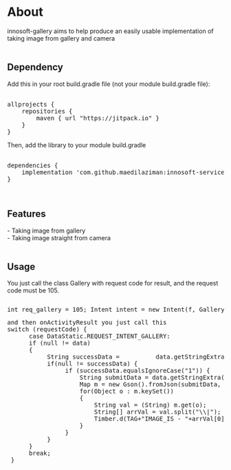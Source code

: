 # About
innosoft-gallery aims to help produce an easily usable implementation of taking image from gallery and camera
<br/>
<br/>
<h2>Dependency</h2>
Add this in your root build.gradle file (not your module build.gradle file):
<br/>
<br/>
<pre><span class="pl-en">allprojects</span> {
	repositories {
        maven { url <span class="pl-s"><span class="pl-pds">"</span>https://jitpack.io<span class="pl-pds">"</span></span> }
    }
}</pre>
Then, add the library to your module build.gradle
<br/>
<br/>
<pre><span class="pl-en">dependencies</span> {
    implementation <span class="pl-s"><span class="pl-pds">'</span>com.github.maedilaziman:innosoft-service:1.0.0<span class="pl-pds">'</span></span>
}</pre>
<br/>
<h2>Features</h2>
- Taking image from gallery
<br/>
- Taking image straight from camera
<br/>
<br/>
<h2>Usage</h2>
You just call the class Gallery with request code for result,
and the request code must be 105.
<br/>
<pre>
<p>int req_gallery = 105; Intent intent = new Intent(f, Gallery.class); startActivityForResult(intent, req_gallery);</p><p>and then onActivityResult you just call this<br />switch (requestCode) {<br />&nbsp; &nbsp; &nbsp; case DataStatic.REQUEST_INTENT_GALLERY:<br />&nbsp; &nbsp; &nbsp; if (null != data)<br />&nbsp; &nbsp; &nbsp; {<br />&nbsp; &nbsp; &nbsp; &nbsp; &nbsp; &nbsp;String successData =&nbsp; &nbsp; &nbsp; &nbsp; &nbsp; data.getStringExtra(DataStatic.successSubmitNewData);<br />&nbsp; &nbsp; &nbsp; &nbsp; &nbsp; &nbsp;if(null != successData) {<br />&nbsp; &nbsp; &nbsp; &nbsp; &nbsp; &nbsp; &nbsp; &nbsp; if (successData.equalsIgnoreCase("1")) {<br />&nbsp; &nbsp; &nbsp; &nbsp; &nbsp; &nbsp; &nbsp; &nbsp; &nbsp; &nbsp; String submitData = data.getStringExtra("data");<br />&nbsp; &nbsp; &nbsp; &nbsp; &nbsp; &nbsp; &nbsp; &nbsp; &nbsp; &nbsp; Map m = new Gson().fromJson(submitData, Map.class);<br />&nbsp; &nbsp; &nbsp; &nbsp; &nbsp; &nbsp; &nbsp; &nbsp; &nbsp; &nbsp; for(Object o : m.keySet())<br />&nbsp; &nbsp; &nbsp; &nbsp; &nbsp; &nbsp; &nbsp; &nbsp; &nbsp; &nbsp; {<br />&nbsp; &nbsp; &nbsp; &nbsp; &nbsp; &nbsp; &nbsp; &nbsp; &nbsp; &nbsp; &nbsp; &nbsp; String val = (String) m.get(o);<br />&nbsp; &nbsp; &nbsp; &nbsp; &nbsp; &nbsp; &nbsp; &nbsp; &nbsp; &nbsp; &nbsp; &nbsp; String[] arrVal = val.split("\\|");<br />&nbsp; &nbsp; &nbsp; &nbsp; &nbsp; &nbsp; &nbsp; &nbsp; &nbsp; &nbsp; &nbsp; &nbsp; Timber.d(TAG+"IMAGE_IS - "+arrVal[0]);<br />&nbsp; &nbsp; &nbsp; &nbsp; &nbsp; &nbsp; &nbsp; &nbsp; &nbsp; &nbsp; }<br />&nbsp; &nbsp; &nbsp; &nbsp; &nbsp; &nbsp; &nbsp; &nbsp; }<br />&nbsp; &nbsp; &nbsp; &nbsp; &nbsp; &nbsp;}<br />&nbsp; &nbsp; &nbsp; }<br />&nbsp; &nbsp; &nbsp; break;<br /> }</p></pre>
